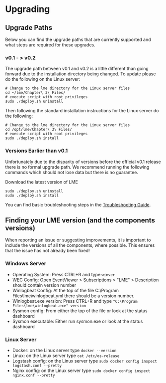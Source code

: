 # Upgrading

## Upgrade Paths
Below you can find the upgrade paths that are currently supported and what steps are required for these upgrades.

### v0.1 - > v0.2
The upgrade path between v0.1 and v0.2 is a little different than going forward due to the installation directory being changed.
To update please do the following on the Linux server:

```
# Change to the lme directory for the Linux server files
cd ~/lme/Chapter\ 3\ Files/
# execute script with root privileges
sudo ./deploy.sh uninstall
```

Then following the standard installation instructions for the Linux server do the following:

```
# Change to the lme directory for the Linux server files
cd /opt/lme/Chapter\ 3\ Files/
# execute script with root privileges
sudo ./deploy.sh install
```


### Versions Earlier than v0.1
Unfortunately due to the disparity of versions before the official v0.1 release there is no formal upgrade path. We recommend running the following commands which should not lose data but there is no guarantee.

Download the latest version of LME
``` 
sudo ./deploy.sh uninstall
sudo ./deploy.sh install
```



You can find basic troubleshooting steps in the [Troubleshooting Guide](troubleshooting.md).


## Finding your LME version (and the components versions)
When reporting an issue or suggesting improvements, it is important to include the versions of all the components, where possible. This ensures that the issue has not already been fixed! 

### Windows Server
* Operating System: Press CTRL+R and type ```winver```
* WEC Config: Open EventViewer > Subscriptions > "LME" > Description should contain version number
* Winlogbeat Config: At the top of the file C:\Program Files\lme\winlogbeat.yml there should be a version number.
* Winlogbeat.exe version: Press CTRL+R and type ```"C:\Program Files\lme\winlogbeat.exe" version```
* Sysmon config: From either the top of the file or look at the status dashboard
* Sysmon executable: Either run sysmon.exe or look at the status dashboard



### Linux Server
* Docker: on the Linux server type ```docker --version```
* Linux: on the Linux server type ```cat /etc/os-release```
* Logstash config: on the Linux server type ```sudo docker config inspect logstash.conf --pretty```
* Nginx config: on the Linux server type ```sudo docker config inspect nginx.conf --pretty```
